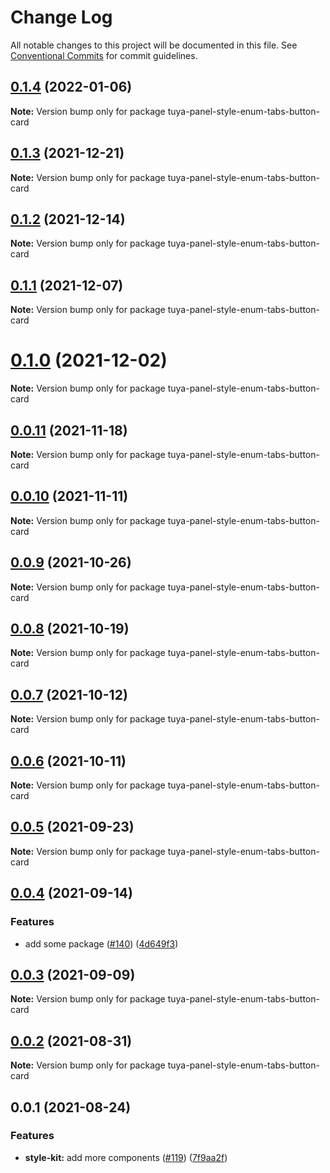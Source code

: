 # Change Log

All notable changes to this project will be documented in this file.
See [Conventional Commits](https://conventionalcommits.org) for commit guidelines.

## [0.1.4](https://github.com/tuya/tuya-panel-kit/compare/tuya-panel-style-enum-tabs-button-card@0.1.3...tuya-panel-style-enum-tabs-button-card@0.1.4) (2022-01-06)

**Note:** Version bump only for package tuya-panel-style-enum-tabs-button-card





## [0.1.3](https://github.com/tuya/tuya-panel-kit/compare/tuya-panel-style-enum-tabs-button-card@0.1.2...tuya-panel-style-enum-tabs-button-card@0.1.3) (2021-12-21)

**Note:** Version bump only for package tuya-panel-style-enum-tabs-button-card





## [0.1.2](https://github.com/tuya/tuya-panel-kit/compare/tuya-panel-style-enum-tabs-button-card@0.1.1...tuya-panel-style-enum-tabs-button-card@0.1.2) (2021-12-14)

**Note:** Version bump only for package tuya-panel-style-enum-tabs-button-card





## [0.1.1](https://github.com/tuya/tuya-panel-kit/compare/tuya-panel-style-enum-tabs-button-card@0.0.11...tuya-panel-style-enum-tabs-button-card@0.1.1) (2021-12-07)

**Note:** Version bump only for package tuya-panel-style-enum-tabs-button-card





# [0.1.0](https://github.com/tuya/tuya-panel-kit/compare/tuya-panel-style-enum-tabs-button-card@0.0.11...tuya-panel-style-enum-tabs-button-card@0.1.0) (2021-12-02)

**Note:** Version bump only for package tuya-panel-style-enum-tabs-button-card





## [0.0.11](https://github.com/tuya/tuya-panel-kit/compare/tuya-panel-style-enum-tabs-button-card@0.0.10...tuya-panel-style-enum-tabs-button-card@0.0.11) (2021-11-18)

**Note:** Version bump only for package tuya-panel-style-enum-tabs-button-card





## [0.0.10](https://github.com/tuya/tuya-panel-kit/compare/tuya-panel-style-enum-tabs-button-card@0.0.9...tuya-panel-style-enum-tabs-button-card@0.0.10) (2021-11-11)

**Note:** Version bump only for package tuya-panel-style-enum-tabs-button-card





## [0.0.9](https://github.com/tuya/tuya-panel-kit/compare/tuya-panel-style-enum-tabs-button-card@0.0.8...tuya-panel-style-enum-tabs-button-card@0.0.9) (2021-10-26)

**Note:** Version bump only for package tuya-panel-style-enum-tabs-button-card





## [0.0.8](https://github.com/tuya/tuya-panel-kit/compare/tuya-panel-style-enum-tabs-button-card@0.0.6...tuya-panel-style-enum-tabs-button-card@0.0.8) (2021-10-19)

**Note:** Version bump only for package tuya-panel-style-enum-tabs-button-card





## [0.0.7](https://github.com/tuya/tuya-panel-kit/compare/tuya-panel-style-enum-tabs-button-card@0.0.6...tuya-panel-style-enum-tabs-button-card@0.0.7) (2021-10-12)

**Note:** Version bump only for package tuya-panel-style-enum-tabs-button-card





## [0.0.6](https://github.com/tuya/tuya-panel-kit/compare/tuya-panel-style-enum-tabs-button-card@0.0.5...tuya-panel-style-enum-tabs-button-card@0.0.6) (2021-10-11)

**Note:** Version bump only for package tuya-panel-style-enum-tabs-button-card





## [0.0.5](https://github.com/tuya/tuya-panel-kit/compare/tuya-panel-style-enum-tabs-button-card@0.0.4...tuya-panel-style-enum-tabs-button-card@0.0.5) (2021-09-23)

**Note:** Version bump only for package tuya-panel-style-enum-tabs-button-card





## [0.0.4](https://github.com/tuya/tuya-panel-kit/compare/tuya-panel-style-enum-tabs-button-card@0.0.3...tuya-panel-style-enum-tabs-button-card@0.0.4) (2021-09-14)


### Features

* add some package ([#140](https://github.com/tuya/tuya-panel-kit/issues/140)) ([4d649f3](https://github.com/tuya/tuya-panel-kit/commit/4d649f3020ac96bc9aa16c0d27f925b13244317c))





## [0.0.3](https://github.com/tuya/tuya-panel-kit/compare/tuya-panel-style-enum-tabs-button-card@0.0.2...tuya-panel-style-enum-tabs-button-card@0.0.3) (2021-09-09)

**Note:** Version bump only for package tuya-panel-style-enum-tabs-button-card





## [0.0.2](https://github.com/tuya/tuya-panel-kit/compare/tuya-panel-style-enum-tabs-button-card@0.0.1...tuya-panel-style-enum-tabs-button-card@0.0.2) (2021-08-31)

**Note:** Version bump only for package tuya-panel-style-enum-tabs-button-card





## 0.0.1 (2021-08-24)


### Features

* **style-kit:** add more components ([#119](https://github.com/tuya/tuya-panel-kit/issues/119)) ([7f9aa2f](https://github.com/tuya/tuya-panel-kit/commit/7f9aa2fecf01c73760eeb88fcc09703ccef3afca))
